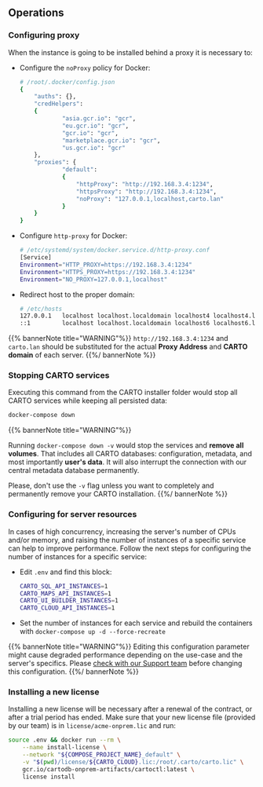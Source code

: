 ## Operations

### Configuring proxy

When the instance is going to be installed behind a proxy it is necessary to:

* Configure the `noProxy` policy for Docker:
	```bash
	# /root/.docker/config.json
	{
		"auths": {},
		"credHelpers":
		{
      			"asia.gcr.io": "gcr",
       			"eu.gcr.io": "gcr",
       			"gcr.io": "gcr",
       			"marketplace.gcr.io": "gcr",
       			"us.gcr.io": "gcr"
		},
		"proxies": {
      			"default":
       			{
       				"httpProxy": "http://192.168.3.4:1234",
       				"httpsProxy": "http://192.168.3.4:1234",
       				"noProxy": "127.0.0.1,localhost,carto.lan"
      			}
		}
	}
	```
* Configure `http-proxy` for Docker:
	```bash
	# /etc/systemd/system/docker.service.d/http-proxy.conf
	[Service]
	Environment="HTTP_PROXY=https://192.168.3.4:1234"
	Environment="HTTPS_PROXY=https://192.168.3.4:1234"
	Environment="NO_PROXY=127.0.0.1,localhost"
	```
* Redirect host to the proper domain:
   ```bash
   # /etc/hosts
   127.0.0.1   localhost localhost.localdomain localhost4 localhost4.localdomain4 carto.lan
   ::1         localhost localhost.localdomain localhost6 localhost6.localdomain6 carto.lan
   ```

{{% bannerNote title="WARNING"%}}
`http://192.168.3.4:1234` and `carto.lan` should be substituted for the actual **Proxy Address** and **CARTO domain** of each server.
{{%/ bannerNote %}}

### Stopping CARTO services

Executing this command from the CARTO installer folder would stop all CARTO services while keeping all persisted data:

```bash
docker-compose down
```

{{% bannerNote title="WARNING"%}}

Running `docker-compose down -v` would stop the services and **remove all volumes**. That includes all CARTO databases: configuration, metadata, and most importantly **user's data**. It will also interrupt the connection with our central metadata database permanently. 

Please, don't use the `-v` flag unless you want to completely and permanently remove your CARTO installation.
{{%/ bannerNote %}}


<!-- 
### Upgrading

Upgrading the installation requires a new installer package provided by the CARTO team. Follow these steps to have your instance updated


### Persisting configuration across upgrades

Using `.env.customer` file to persist configuration
-->

### Configuring for server resources

In cases of high concurrency, increasing the server's number of CPUs and/or memory, and raising the number of instances of a specific service can help to improve performance. Follow the next steps for configuring the number of instances for a specific service:

* Edit `.env` and find this block:
	```bash
	CARTO_SQL_API_INSTANCES=1
	CARTO_MAPS_API_INSTANCES=1
	CARTO_UI_BUILDER_INSTANCES=1
	CARTO_CLOUD_API_INSTANCES=1
	```
* Set the number of instances for each service and rebuild the containers with `docker-compose up -d --force-recreate`

{{% bannerNote title="WARNING"%}}
Editing this configuration parameter might cause degraded performance depending on the use-case and the server's specifics. Please [check with our Support team](mailto:enterprise-support@carto.com) before changing this configuration.
{{%/ bannerNote %}}

### Installing a new license

Installing a new license will be necessary after a renewal of the contract, or after a trial period has ended.
Make sure that your new license file (provided by our team) is in `license/acme-onprem.lic` and run:

```bash
source .env && docker run --rm \
    --name install-license \
    --network "${COMPOSE_PROJECT_NAME}_default" \
    -v "$(pwd)/license/${CARTO_CLOUD}.lic:/root/.carto/carto.lic" \
    gcr.io/cartodb-onprem-artifacts/cartoctl:latest \
    license install
```


